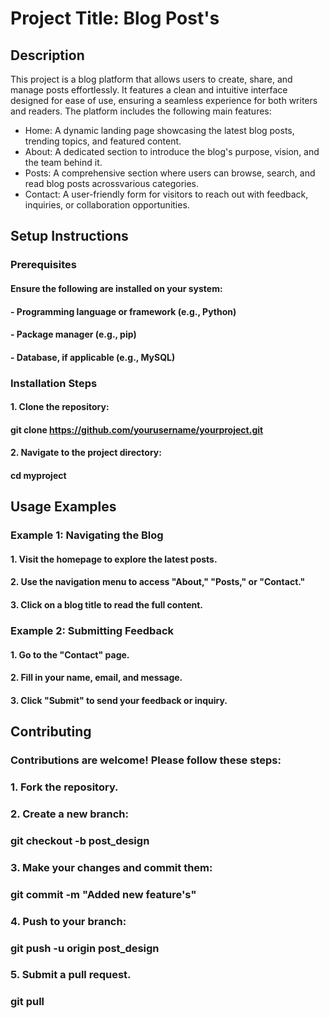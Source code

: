 # Project Title: Blog Post's

## Description
This project is a blog platform that allows users to create, share, and manage posts effortlessly. It features a clean and intuitive interface designed for ease of use, ensuring a seamless experience for both writers and readers. The platform includes the following main features:

- Home: A dynamic landing page showcasing the latest blog posts, trending topics, and featured content.
- About: A dedicated section to introduce the blog's purpose, vision, and the team behind it.
- Posts: A comprehensive section where users can browse, search, and read blog posts acrossvarious categories.
- Contact: A user-friendly form for visitors to reach out with feedback, inquiries, or collaboration opportunities.


## Setup Instructions

### Prerequisites
####    Ensure the following are installed on your system:
####    - Programming language or framework (e.g., Python)
####    - Package manager (e.g., pip)
####    - Database, if applicable (e.g., MySQL)

### Installation Steps
#### 1. Clone the repository:
####    git clone https://github.com/yourusername/yourproject.git
   
#### 2. Navigate to the project directory:
 
####    cd myproject


## Usage Examples

### Example 1: Navigating the Blog
#### 1. Visit the homepage to explore the latest posts.
#### 2. Use the navigation menu to access "About," "Posts," or "Contact."
#### 3. Click on a blog title to read the full content.

### Example 2: Submitting Feedback
####    1. Go to the "Contact" page.
####    2. Fill in your name, email, and message.
####    3. Click "Submit" to send your feedback or inquiry.

## Contributing
### Contributions are welcome! Please follow these steps:
### 1. Fork the repository.
### 2. Create a new branch:

###   git checkout -b post_design

### 3. Make your changes and commit them:

###   git commit -m "Added new feature's"

### 4. Push to your branch:

###   git push -u origin post_design
 
### 5. Submit a pull request.
###   git pull 
